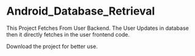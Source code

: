 # Android_Database_Retrieval
This Project Fetches From User Backend.
The User Updates in database then it directly fetches in the user frontend code.

Download the project for better use.
